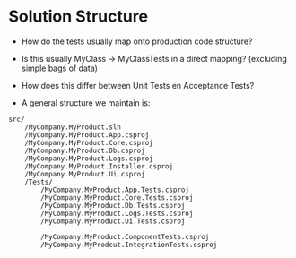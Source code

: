 # Solution Structure

- How do the tests usually map onto production code structure?
- Is this usually MyClass -> MyClassTests in a direct mapping?
    (excluding simple bags of data)

- How does this differ between Unit Tests en Acceptance Tests?

- A general structure we maintain is:

```
src/
    /MyCompany.MyProduct.sln
    /MyCompany.MyProduct.App.csproj
    /MyCompany.MyProduct.Core.csproj
    /MyCompany.MyProduct.Db.csproj
    /MyCompany.MyProduct.Logs.csproj
    /MyCompany.MyProduct.Installer.csproj
    /MyCompany.MyProduct.Ui.csproj
    /Tests/
        /MyCompany.MyProduct.App.Tests.csproj
        /MyCompany.MyProduct.Core.Tests.csproj
        /MyCompany.MyProduct.Db.Tests.csproj
        /MyCompany.MyProduct.Logs.Tests.csproj
        /MyCompany.MyProduct.Ui.Tests.csproj

        /MyCompany.MyProduct.ComponentTests.csproj
        /MyCompany.MyProdcut.IntegrationTests.csproj
```